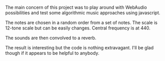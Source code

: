 The main concern of this project was to play around with WebAudio possibilities and test some algorithmic music approaches using javascript. 

The notes are chosen in a random order from a set of notes. The scale is 12-tone scale but can be easily changes. Central frequency is at 440.

The sounds are then convolved to a reverb.

The result is interesting but the code is nothing extravagant. I'll be glad though if it appears to be helpful to anybody. 